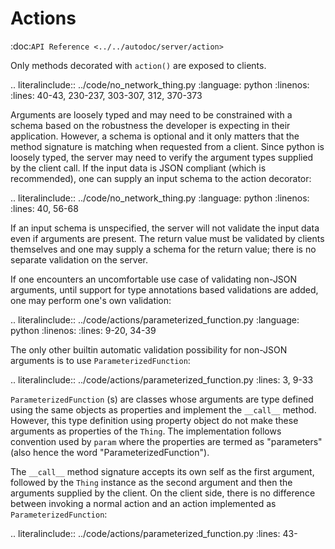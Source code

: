 Actions
=======

:doc:`API Reference <../../autodoc/server/action>`

Only methods decorated with ``action()`` are exposed to clients. 

.. literalinclude:: ../code/no_network_thing.py 
    :language: python
    :linenos:
    :lines: 40-43, 230-237, 303-307, 312, 370-373

Arguments are loosely typed and may need to be constrained with a schema based 
on the robustness the developer is expecting in their application. However, a schema is optional and it only matters that 
the method signature is matching when requested from a client.
Since python is loosely typed, the server may need to verify the argument types
supplied by the client call. If the input data is JSON compliant (which is recommended),
one can supply an input schema to the action decorator:

.. literalinclude:: ../code/no_network_thing.py 
    :language: python
    :linenos:
    :lines: 40, 56-68

If an input schema is unspecified, the server will not validate the input data even if arguments are present. 
The return value must be validated by clients themselves and one may supply a schema for the return value; there is 
no separate validation on the server.

If one encounters an uncomfortable use case of validating non-JSON arguments, until support for type annotations based 
validations are added, one may perform one's own validation:

.. literalinclude:: ../code/actions/parameterized_function.py
    :language: python
    :linenos:
    :lines: 9-20, 34-39

The only other builtin automatic validation possibility for non-JSON arguments is to use ``ParameterizedFunction``: 

.. literalinclude:: ../code/actions/parameterized_function.py
    :lines: 3, 9-33

``ParameterizedFunction`` (s) are classes whose arguments are type defined using the same objects as properties 
and implement the ``__call__`` method. However, this type definition using property object do not make these 
arguments as properties of the ``Thing``. The implementation follows convention used by ``param`` where the 
properties are termed as "parameters" (also hence the word "ParameterizedFunction"). 

The ``__call__`` method signature accepts its own self as the first argument, 
followed by the ``Thing`` instance as the second argument and then the arguments supplied by the client. On the 
client side, there is no difference between invoking a normal action and an action implemented as 
``ParameterizedFunction``:

.. literalinclude:: ../code/actions/parameterized_function.py
    :lines: 43-

